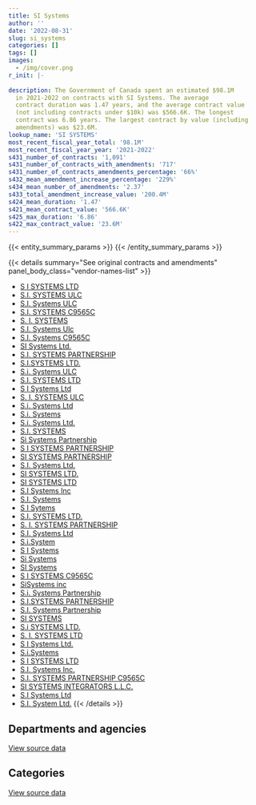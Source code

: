```yaml
---
title: SI Systems
author: ''
date: '2022-08-31'
slug: si_systems
categories: []
tags: []
images:
  - /img/cover.png
r_init: |-
  
description: The Government of Canada spent an estimated $98.1M
  in 2021-2022 on contracts with SI Systems. The average
  contract duration was 1.47 years, and the average contract value
  (not including contracts under $10k) was $566.6K. The longest
  contract was 6.86 years. The largest contract by value (including
  amendments) was $23.6M.
lookup_name: 'SI SYSTEMS'
most_recent_fiscal_year_total: '98.1M'
most_recent_fiscal_year_year: '2021-2022'
s431_number_of_contracts: '1,091'
s431_number_of_contracts_with_amendments: '717'
s431_number_of_contracts_amendments_percentage: '66%'
s432_mean_amendment_increase_percentage: '229%'
s434_mean_number_of_amendments: '2.37'
s433_total_amendment_increase_value: '200.4M'
s424_mean_duration: '1.47'
s421_mean_contract_value: '566.6K'
s425_max_duration: '6.86'
s422_max_contract_value: '23.6M'
---
```


<script src="/rmarkdown-libs/htmlwidgets/htmlwidgets.js"></script>
<link href="/rmarkdown-libs/datatables-css/datatables-crosstalk.css" rel="stylesheet" />
<script src="/rmarkdown-libs/datatables-binding/datatables.js"></script>
<script src="/rmarkdown-libs/jquery/jquery-3.6.0.min.js"></script>
<link href="/rmarkdown-libs/dt-core-bootstrap/css/dataTables.bootstrap.min.css" rel="stylesheet" />
<link href="/rmarkdown-libs/dt-core-bootstrap/css/dataTables.bootstrap.extra.css" rel="stylesheet" />
<script src="/rmarkdown-libs/dt-core-bootstrap/js/jquery.dataTables.min.js"></script>
<script src="/rmarkdown-libs/dt-core-bootstrap/js/dataTables.bootstrap.min.js"></script>
<link href="/rmarkdown-libs/crosstalk/css/crosstalk.min.css" rel="stylesheet" />
<script src="/rmarkdown-libs/crosstalk/js/crosstalk.min.js"></script>
<script src="/rmarkdown-libs/htmlwidgets/htmlwidgets.js"></script>
<link href="/rmarkdown-libs/datatables-css/datatables-crosstalk.css" rel="stylesheet" />
<script src="/rmarkdown-libs/datatables-binding/datatables.js"></script>
<script src="/rmarkdown-libs/jquery/jquery-3.6.0.min.js"></script>
<link href="/rmarkdown-libs/dt-core-bootstrap/css/dataTables.bootstrap.min.css" rel="stylesheet" />
<link href="/rmarkdown-libs/dt-core-bootstrap/css/dataTables.bootstrap.extra.css" rel="stylesheet" />
<script src="/rmarkdown-libs/dt-core-bootstrap/js/jquery.dataTables.min.js"></script>
<script src="/rmarkdown-libs/dt-core-bootstrap/js/dataTables.bootstrap.min.js"></script>
<link href="/rmarkdown-libs/crosstalk/css/crosstalk.min.css" rel="stylesheet" />
<script src="/rmarkdown-libs/crosstalk/js/crosstalk.min.js"></script>

{{< entity_summary_params >}}
{{< /entity_summary_params >}}

{{< details summary="See original contracts and amendments" panel_body_class="vendor-names-list" >}}
- [S I SYSTEMS LTD](https://search.open.canada.ca/en/ct/?sort=contract_value_f%20desc&page=1&search_text=%22S%20I%20SYSTEMS%20LTD%22)
- [S.I. SYSTEMS ULC](https://search.open.canada.ca/en/ct/?sort=contract_value_f%20desc&page=1&search_text=%22S.I.%20SYSTEMS%20ULC%22)
- [S.I. Systems ULC](https://search.open.canada.ca/en/ct/?sort=contract_value_f%20desc&page=1&search_text=%22S.I.%20Systems%20ULC%22)
- [S.I. SYSTEMS C9565C](https://search.open.canada.ca/en/ct/?sort=contract_value_f%20desc&page=1&search_text=%22S.I.%20SYSTEMS%20C9565C%22)
- [S. I. SYSTEMS](https://search.open.canada.ca/en/ct/?sort=contract_value_f%20desc&page=1&search_text=%22S.%20I.%20SYSTEMS%22)
- [S.I. Systems Ulc](https://search.open.canada.ca/en/ct/?sort=contract_value_f%20desc&page=1&search_text=%22S.I.%20Systems%20Ulc%22)
- [S.I. Systems C9565C](https://search.open.canada.ca/en/ct/?sort=contract_value_f%20desc&page=1&search_text=%22S.I.%20Systems%20C9565C%22)
- [SI Systems Ltd.](https://search.open.canada.ca/en/ct/?sort=contract_value_f%20desc&page=1&search_text=%22SI%20Systems%20Ltd.%22)
- [S.I. SYSTEMS PARTNERSHIP](https://search.open.canada.ca/en/ct/?sort=contract_value_f%20desc&page=1&search_text=%22S.I.%20SYSTEMS%20PARTNERSHIP%22)
- [S.I.SYSTEMS LTD.](https://search.open.canada.ca/en/ct/?sort=contract_value_f%20desc&page=1&search_text=%22S.I.SYSTEMS%20LTD.%22)
- [S.i. Systems ULC](https://search.open.canada.ca/en/ct/?sort=contract_value_f%20desc&page=1&search_text=%22S.i.%20Systems%20ULC%22)
- [S.I. SYSTEMS LTD](https://search.open.canada.ca/en/ct/?sort=contract_value_f%20desc&page=1&search_text=%22S.I.%20SYSTEMS%20LTD%22)
- [S I Systems Ltd](https://search.open.canada.ca/en/ct/?sort=contract_value_f%20desc&page=1&search_text=%22S%20I%20Systems%20Ltd%22)
- [S. I. SYSTEMS ULC](https://search.open.canada.ca/en/ct/?sort=contract_value_f%20desc&page=1&search_text=%22S.%20I.%20SYSTEMS%20ULC%22)
- [S.i. Systems Ltd](https://search.open.canada.ca/en/ct/?sort=contract_value_f%20desc&page=1&search_text=%22S.i.%20Systems%20Ltd%22)
- [S.i. Systems](https://search.open.canada.ca/en/ct/?sort=contract_value_f%20desc&page=1&search_text=%22S.i.%20Systems%22)
- [S.i. Systems Ltd.](https://search.open.canada.ca/en/ct/?sort=contract_value_f%20desc&page=1&search_text=%22S.i.%20Systems%20Ltd.%22)
- [S.I. SYSTEMS](https://search.open.canada.ca/en/ct/?sort=contract_value_f%20desc&page=1&search_text=%22S.I.%20SYSTEMS%22)
- [Si Systems Partnership](https://search.open.canada.ca/en/ct/?sort=contract_value_f%20desc&page=1&search_text=%22Si%20Systems%20Partnership%22)
- [S I SYSTEMS PARTNERSHIP](https://search.open.canada.ca/en/ct/?sort=contract_value_f%20desc&page=1&search_text=%22S%20I%20SYSTEMS%20PARTNERSHIP%22)
- [SI SYSTEMS PARTNERSHIP](https://search.open.canada.ca/en/ct/?sort=contract_value_f%20desc&page=1&search_text=%22SI%20SYSTEMS%20PARTNERSHIP%22)
- [S.I. Systems Ltd.](https://search.open.canada.ca/en/ct/?sort=contract_value_f%20desc&page=1&search_text=%22S.I.%20Systems%20Ltd.%22)
- [SI SYSTEMS LTD.](https://search.open.canada.ca/en/ct/?sort=contract_value_f%20desc&page=1&search_text=%22SI%20SYSTEMS%20LTD.%22)
- [SI SYSTEMS LTD](https://search.open.canada.ca/en/ct/?sort=contract_value_f%20desc&page=1&search_text=%22SI%20SYSTEMS%20LTD%22)
- [S.I Systems Inc](https://search.open.canada.ca/en/ct/?sort=contract_value_f%20desc&page=1&search_text=%22S.I%20Systems%20Inc%22)
- [S.I. Systems](https://search.open.canada.ca/en/ct/?sort=contract_value_f%20desc&page=1&search_text=%22S.I.%20Systems%22)
- [S I Sytems](https://search.open.canada.ca/en/ct/?sort=contract_value_f%20desc&page=1&search_text=%22S%20I%20Sytems%22)
- [S.I. SYSTEMS LTD.](https://search.open.canada.ca/en/ct/?sort=contract_value_f%20desc&page=1&search_text=%22S.I.%20SYSTEMS%20LTD.%22)
- [S. I. SYSTEMS PARTNERSHIP](https://search.open.canada.ca/en/ct/?sort=contract_value_f%20desc&page=1&search_text=%22S.%20I.%20SYSTEMS%20PARTNERSHIP%22)
- [S.I. Systems Ltd](https://search.open.canada.ca/en/ct/?sort=contract_value_f%20desc&page=1&search_text=%22S.I.%20Systems%20Ltd%22)
- [S.i.System](https://search.open.canada.ca/en/ct/?sort=contract_value_f%20desc&page=1&search_text=%22S.i.System%22)
- [S I Systems](https://search.open.canada.ca/en/ct/?sort=contract_value_f%20desc&page=1&search_text=%22S%20I%20Systems%22)
- [Si Systems](https://search.open.canada.ca/en/ct/?sort=contract_value_f%20desc&page=1&search_text=%22Si%20Systems%22)
- [SI Systems](https://search.open.canada.ca/en/ct/?sort=contract_value_f%20desc&page=1&search_text=%22SI%20Systems%22)
- [S I SYSTEMS C9565C](https://search.open.canada.ca/en/ct/?sort=contract_value_f%20desc&page=1&search_text=%22S%20I%20SYSTEMS%20C9565C%22)
- [SiSystems inc](https://search.open.canada.ca/en/ct/?sort=contract_value_f%20desc&page=1&search_text=%22SiSystems%20inc%22)
- [S.i. Systems Partnership](https://search.open.canada.ca/en/ct/?sort=contract_value_f%20desc&page=1&search_text=%22S.i.%20Systems%20Partnership%22)
- [S.I.SYSTEMS PARTNERSHIP](https://search.open.canada.ca/en/ct/?sort=contract_value_f%20desc&page=1&search_text=%22S.I.SYSTEMS%20PARTNERSHIP%22)
- [S.I. Systems Partnership](https://search.open.canada.ca/en/ct/?sort=contract_value_f%20desc&page=1&search_text=%22S.I.%20Systems%20Partnership%22)
- [SI SYSTEMS](https://search.open.canada.ca/en/ct/?sort=contract_value_f%20desc&page=1&search_text=%22SI%20SYSTEMS%22)
- [S.i SYSTEMS LTD.](https://search.open.canada.ca/en/ct/?sort=contract_value_f%20desc&page=1&search_text=%22S.i%20SYSTEMS%20LTD.%22)
- [S. I. SYSTEMS LTD](https://search.open.canada.ca/en/ct/?sort=contract_value_f%20desc&page=1&search_text=%22S.%20I.%20SYSTEMS%20LTD%22)
- [S I Systems Ltd.](https://search.open.canada.ca/en/ct/?sort=contract_value_f%20desc&page=1&search_text=%22S%20I%20%20Systems%20Ltd.%22)
- [S.i.Systems](https://search.open.canada.ca/en/ct/?sort=contract_value_f%20desc&page=1&search_text=%22S.i.Systems%22)
- [S I SYSTEMS LTD](https://search.open.canada.ca/en/ct/?sort=contract_value_f%20desc&page=1&search_text=%22S%20I%20%20SYSTEMS%20LTD%22)
- [S.I. Systems Inc.](https://search.open.canada.ca/en/ct/?sort=contract_value_f%20desc&page=1&search_text=%22S.I.%20Systems%20Inc.%22)
- [S.I. SYSTEMS PARTNERSHIP C9565C](https://search.open.canada.ca/en/ct/?sort=contract_value_f%20desc&page=1&search_text=%22S.I.%20SYSTEMS%20PARTNERSHIP%20C9565C%22)
- [SI SYSTEMS INTEGRATORS L.L.C.](https://search.open.canada.ca/en/ct/?sort=contract_value_f%20desc&page=1&search_text=%22SI%20SYSTEMS%20INTEGRATORS%20L.L.C.%22)
- [S.I Systems Ltd](https://search.open.canada.ca/en/ct/?sort=contract_value_f%20desc&page=1&search_text=%22S.I%20Systems%20Ltd%22)
- [S.I. System Ltd.](https://search.open.canada.ca/en/ct/?sort=contract_value_f%20desc&page=1&search_text=%22S.I.%20System%20Ltd.%22)
{{< /details >}}

## Departments and agencies

<div id="htmlwidget-1" style="width:100%;height:auto;" class="datatables html-widget"></div>
<script type="application/json" data-for="htmlwidget-1">{"x":{"style":"bootstrap","filter":"none","vertical":false,"data":[["<a href=\"/departments/aafc-aac/\">Agriculture and Agri-Food Canada<\/a>","<a href=\"/departments/aandc-aadnc/\">Crown-Indigenous Relations and Northern Affairs Canada<\/a>","<a href=\"/departments/cbsa-asfc/\">Canada Border Services Agency<\/a>","<a href=\"/departments/cer-rec/\">Canada Energy Regulator<\/a>","<a href=\"/departments/cfia-acia/\">Canadian Food Inspection Agency<\/a>","<a href=\"/departments/cic/\">Immigration, Refugees and Citizenship Canada<\/a>","<a href=\"/departments/cihr-irsc/\">Canadian Institutes of Health Research<\/a>","<a href=\"/departments/cnsc-ccsn/\">Canadian Nuclear Safety Commission<\/a>","<a href=\"/departments/cra-arc/\">Canada Revenue Agency<\/a>","<a href=\"/departments/csc-scc/\">Correctional Service of Canada<\/a>","<a href=\"/departments/csps-efpc/\">Canada School of Public Service<\/a>","<a href=\"/departments/dfatd-maecd/\">Global Affairs Canada<\/a>","<a href=\"/departments/dfo-mpo/\">Fisheries and Oceans Canada<\/a>","<a href=\"/departments/dnd-mdn/\">National Defence<\/a>","<a href=\"/departments/ec/\">Environment and Climate Change Canada<\/a>","<a href=\"/departments/elections/\">Elections Canada<\/a>","<a href=\"/departments/esdc-edsc/\">Employment and Social Development Canada<\/a>","<a href=\"/departments/fin/\">Department of Finance Canada<\/a>","<a href=\"/departments/hc-sc/\">Health Canada<\/a>","<a href=\"/departments/iaac-aeic/\">Impact Assessment Agency of Canada<\/a>","<a href=\"/departments/ic/\">Innovation, Science and Economic Development Canada<\/a>","<a href=\"/departments/infc/\">Infrastructure Canada<\/a>","<a href=\"/departments/irb-cisr/\">Immigration and Refugee Board of Canada<\/a>","<a href=\"/departments/jus/\">Department of Justice Canada<\/a>","<a href=\"/departments/lac-bac/\">Library and Archives Canada<\/a>","<a href=\"/departments/nrc-cnrc/\">National Research Council Canada<\/a>","<a href=\"/departments/nrcan-rncan/\">Natural Resources Canada<\/a>","<a href=\"/departments/nserc-crsng/\">Natural Sciences and Engineering Research Council of Canada<\/a>","<a href=\"/departments/oag-bvg/\">Office of the Auditor General of Canada<\/a>","<a href=\"/departments/ocl-cal/\">Office of the Commissioner of Lobbying of Canada<\/a>","<a href=\"/departments/osfi-bsif/\">Office of the Superintendent of Financial Institutions Canada<\/a>","<a href=\"/departments/osgg-bsgg/\">Office of the Secretary to the Governor General<\/a>","<a href=\"/departments/pc/\">Parks Canada<\/a>","<a href=\"/departments/pch/\">Canadian Heritage<\/a>","<a href=\"/departments/pco-bcp/\">Privy Council Office<\/a>","<a href=\"/departments/psc-cfp/\">Public Service Commission of Canada<\/a>","<a href=\"/departments/pwgsc-tpsgc/\">Public Services and Procurement Canada<\/a>","<a href=\"/departments/rcmp-grc/\">Royal Canadian Mounted Police<\/a>","<a href=\"/departments/ssc-spc/\">Shared Services Canada<\/a>","<a href=\"/departments/statcan/\">Statistics Canada<\/a>","<a href=\"/departments/tbs-sct/\">Treasury Board of Canada Secretariat<\/a>","<a href=\"/departments/tc/\">Transport Canada<\/a>"],[3462306.87,347949.6,5562071.9,4130844.12,160238.9,972784.02,179880.17,122057.69,2174083.75,null,565846.51,2851763.06,1813176.41,10549950.54,74434.82,855701.68,18875311.1,202209.3,3845499.98,58236.77,2052733.6,27838.36,77543.44,324485.67,480517.29,null,365971.64,null,null,29744.69,395627.97,211093.98,null,null,21075.78,630960.26,2858314.43,8218907.43,9077378.26,null,1991292.66,2024530.84],[2816846.06,244982.39,7897306.26,3531220.14,97910.32,1076100.11,null,null,4075861.78,null,94566.13,1988221.87,704660.79,18600574.48,1078384.5,1604330.06,15869171.17,null,3935388.41,346008.76,1306079.15,38594.1,310107.51,223396.04,1162617.1,null,16167,44279.9,null,55543.66,396711.88,1727701.36,1843.57,null,204229.01,724534.55,5597427.36,6989324.78,2990156.95,null,3449651,790064.9],[2852341.24,null,6001093.64,2981808.66,97642.8,4005525.23,null,null,6300136.64,null,null,1281103.74,969269.7,20252569.28,2459210.56,4087884.06,18406810.67,null,3217109.95,null,875840.74,null,216432.43,222785.67,1490696.7,null,367300.38,288610.05,14187.15,111449.47,395627.97,null,2724.3,174025.63,1442031.3,1146608.61,5455597.16,6666300.68,543483.86,1113615,5064924.6,719462.7],[4931716.86,null,5363093.85,2264482.13,73566.5,11491497.5,null,null,6026165.56,69527.35,null,872727.75,242240.48,20630612.04,2173752.24,null,18043525.19,null,2671459.5,null,1305870.31,25216.07,297425.4,354790.54,649014.68,10860.91,416349.81,288610.05,96157.35,null,395627.97,null,52315.89,604220.94,699856.74,983256.15,4211615.92,5915768.31,679017.18,null,5287804.85,959411.61]],"container":"<table class=\"table table-striped table-hover row-border order-column display\">\n  <thead>\n    <tr>\n      <th>Department<\/th>\n      <th>2018-2019<\/th>\n      <th>2019-2020<\/th>\n      <th>2020-2021<\/th>\n      <th>2021-2022<\/th>\n    <\/tr>\n  <\/thead>\n<\/table>","options":{"order":[[4,"desc"]],"pageLength":10,"autoWidth":true,"columnDefs":[{"targets":1,"render":"function(data, type, row, meta) {\n    return type !== 'display' ? data : DTWidget.formatCurrency(data, \"$\", 2, 3, \",\", \".\", true, null);\n  }"},{"targets":2,"render":"function(data, type, row, meta) {\n    return type !== 'display' ? data : DTWidget.formatCurrency(data, \"$\", 2, 3, \",\", \".\", true, null);\n  }"},{"targets":3,"render":"function(data, type, row, meta) {\n    return type !== 'display' ? data : DTWidget.formatCurrency(data, \"$\", 2, 3, \",\", \".\", true, null);\n  }"},{"targets":4,"render":"function(data, type, row, meta) {\n    return type !== 'display' ? data : DTWidget.formatCurrency(data, \"$\", 2, 3, \",\", \".\", true, null);\n  }"},{"width":"16%","targets":[1,2,3,4]},{"className":"dt-right","targets":[1,2,3,4]}],"orderClasses":false}},"evals":["options.columnDefs.0.render","options.columnDefs.1.render","options.columnDefs.2.render","options.columnDefs.3.render"],"jsHooks":[]}</script>
<p class="text-right">
<a href="https://github.com/GoC-Spending/contracts-data/tree/main/data/out/vendors/si_systems/summary_by_fiscal_year_by_department.csv" class="source-data-link btn btn-link">View source data</a>
</p>

## Categories

<div id="htmlwidget-2" style="width:100%;height:auto;" class="datatables html-widget"></div>
<script type="application/json" data-for="htmlwidget-2">{"x":{"style":"bootstrap","filter":"none","vertical":false,"data":[["<a href=\"/categories/other/\">(Other)<\/a>","<a href=\"/categories/facilities_and_construction/\">Facilities and construction<\/a>","<a href=\"/categories/office_management/\">Office management<\/a>","<a href=\"/categories/defence/\">Defence<\/a>","<a href=\"/categories/professional_services/\">Professional services<\/a>","<a href=\"/categories/information_technology/\">Information technology<\/a>","<a href=\"/categories/travel/\">Travel<\/a>","<a href=\"/categories/human_capital/\">Human capital<\/a>"],[898368.59,70781.53,null,4461839.15,14185890.23,65911214.8,18394.16,45875.03],[99399.68,73801.88,238703.06,5522698.75,22790338.43,61090336.32,null,174684.91],[null,116545.78,720054.67,3800353.74,27364322.73,67212553.7,null,10379.94],[90542.47,534633.22,307749.39,2402176.21,34829036.1,58558543.64,null,1364876.6]],"container":"<table class=\"table table-striped table-hover row-border order-column display\">\n  <thead>\n    <tr>\n      <th>Category<\/th>\n      <th>2018-2019<\/th>\n      <th>2019-2020<\/th>\n      <th>2020-2021<\/th>\n      <th>2021-2022<\/th>\n    <\/tr>\n  <\/thead>\n<\/table>","options":{"order":[[4,"desc"]],"dom":"t","pageLength":30,"autoWidth":true,"columnDefs":[{"targets":1,"render":"function(data, type, row, meta) {\n    return type !== 'display' ? data : DTWidget.formatCurrency(data, \"$\", 2, 3, \",\", \".\", true, null);\n  }"},{"targets":2,"render":"function(data, type, row, meta) {\n    return type !== 'display' ? data : DTWidget.formatCurrency(data, \"$\", 2, 3, \",\", \".\", true, null);\n  }"},{"targets":3,"render":"function(data, type, row, meta) {\n    return type !== 'display' ? data : DTWidget.formatCurrency(data, \"$\", 2, 3, \",\", \".\", true, null);\n  }"},{"targets":4,"render":"function(data, type, row, meta) {\n    return type !== 'display' ? data : DTWidget.formatCurrency(data, \"$\", 2, 3, \",\", \".\", true, null);\n  }"},{"width":"16%","targets":[1,2,3,4]},{"className":"dt-right","targets":[1,2,3,4]}],"orderClasses":false,"lengthMenu":[10,25,30,50,100]}},"evals":["options.columnDefs.0.render","options.columnDefs.1.render","options.columnDefs.2.render","options.columnDefs.3.render"],"jsHooks":[]}</script>
<p class="text-right">
<a href="https://github.com/GoC-Spending/contracts-data/tree/main/data/out/vendors/si_systems/summary_by_fiscal_year_by_category.csv" class="source-data-link btn btn-link">View source data</a>
</p>
